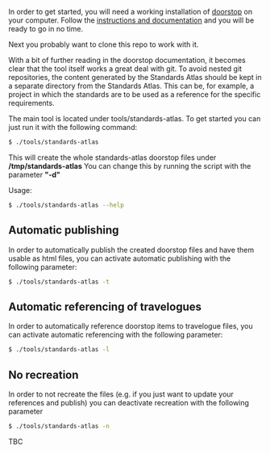 In order to get started, you will need a working installation of [doorstop](https://github.com/doorstop-dev/doorstop) on your computer. Follow the [instructions and documentation](https://doorstop.readthedocs.io/en/latest/) and you will be ready to go in no time.

Next you probably want to clone this repo to work with it.

With a bit of further reading in the doorstop documentation, it becomes clear that the tool itself works a great deal with git. To avoid nested git repositories, the content generated by the Standards Atlas should be kept in a separate directory from the Standards Atlas. This can be, for example, a project in which the standards are to be used as a reference for the specific requirements.

The main tool is located under tools/standards-atlas.
To get started you can just run it with the following command:
```sh
$ ./tools/standards-atlas
```
This will create the whole standards-atlas doorstop files under **/tmp/standards-atlas**
You can change this by running the script with the parameter **"-d"**

Usage:
```sh
$ ./tools/standards-atlas --help
```

## Automatic publishing
In order to automatically publish the created doorstop files and have them usable as html files, you can activate automatic publishing with the following parameter:
```sh
$ ./tools/standards-atlas -t
```
## Automatic referencing of travelogues
In order to automatically reference doorstop items to travelogue files, you can activate automatic referencing with the following parameter:
```sh
$ ./tools/standards-atlas -l
```

## No recreation
In order to not recreate the files (e.g. if you just want to update your references and publish) you can deactivate recreation with the following parameter
```sh
$ ./tools/standards-atlas -n
```

TBC

